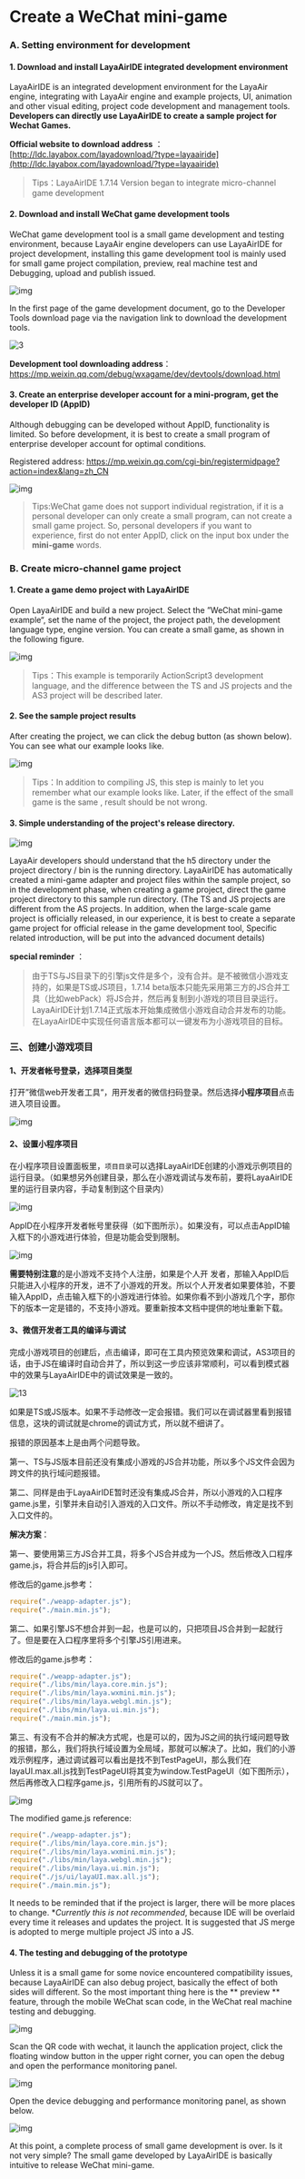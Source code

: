 # Create a WeChat mini-game

### A. Setting environment for development

#### 1. Download and install LayaAirIDE integrated development environment

LayaAirIDE is an integrated development environment for the LayaAir engine, integrating with LayaAir engine and example projects, UI, animation and other visual editing, project code development and management tools. **Developers can directly use LayaAirIDE to create a sample project for Wechat Games.**

**Official website to download address** ：[http://ldc.layabox.com/layadownload/?type=layaairide](http://ldc.layabox.com/layadownload/?type=layaairide)

> Tips：LayaAirIDE 1.7.14 Version began to integrate micro-channel game development

#### 2. Download and install WeChat game development tools

WeChat game development tool is a small game development and testing environment, because LayaAir engine developers can use LayaAirIDE for project development, installing this game development tool is mainly used for small game project compilation, preview, real machine test and Debugging, upload and publish issued.

![img](img/1.png)

In the first page of the game development document, go to the Developer Tools download page via the navigation link to download the development tools.

![3](img/3.jpg) 

**Development tool downloading address**：
https://mp.weixin.qq.com/debug/wxagame/dev/devtools/download.html

#### 3. Create an enterprise developer account for a mini-program, get the developer ID (AppID)

Although debugging can be developed without AppID, functionality is limited. So before development, it is best to create a small program of enterprise developer account for  optimal conditions.

Registered address: https://mp.weixin.qq.com/cgi-bin/registermidpage?action=index&lang=zh_CN

![img](img/2.png) 

> Tips:WeChat game does not support individual registration, if it is a personal developer can only create a small program, can not create a small game project. So, personal developers if you want to experience, first do not enter AppID, click on the input box under the **mini-game** words.

### 

### B. Create micro-channel game project

#### 1. Create a game demo project with LayaAirIDE

Open LayaAirIDE and build a new project. Select the ”WeChat mini-game example“, set the name of the project, the project path, the development language type, engine version. You can create a small game, as shown in the following figure.

![img](img/4.jpg)

> Tips：This example is temporarily ActionScript3 development language, and the difference between the TS and JS projects and the AS3 project will be described later.

#### 2. See the sample project results

After creating the project, we can click the debug button (as shown below). You can see what our example looks like.

![img](img/5.jpg)

> Tips：In addition to compiling JS, this step is mainly to let you remember what our example looks like. Later, if the effect of the small game is the same , result should be not wrong.

#### 3. Simple understanding of the project's release directory.

![img](img/6.png)

LayaAir developers should understand that the h5 directory under the project directory / bin is the running directory. LayaAirIDE has automatically created a mini-game adapter and project files within the sample project, so in the development phase, when creating a game project, direct the game project directory to this sample run directory. (The TS and JS projects are different from the AS projects. In addition, when the large-scale game project is officially released, in our experience, it is best to create a separate game project for official release in the game development tool, Specific related introduction, will be put into the advanced document details)

**special reminder** ：

> 由于TS与JS目录下的引擎js文件是多个，没有合并。是不被微信小游戏支持的，如果是TS或JS项目，1.7.14 beta版本只能先采用第三方的JS合并工具（比如webPack）将JS合并，然后再复制到小游戏的项目目录运行。LayaAirIDE计划1.7.14正式版本开始集成微信小游戏自动合并发布的功能。在LayaAirIDE中实现任何语言版本都可以一键发布为小游戏项目的目标。

### 三、创建小游戏项目

#### 1、开发者帐号登录，选择项目类型

打开”微信web开发者工具“，用开发者的微信扫码登录。然后选择**小程序项目**点击进入项目设置。

![img](img/7.jpg)

#### 2、设置小程序项目

在小程序项目设置面板里，`项目目录`可以选择LayaAirIDE创建的小游戏示例项目的运行目录。（如果想另外创建目录，那么在小游戏调试与发布前，要将LayaAirIDE里的运行目录内容，手动复制到这个目录内）

![img](img/8.jpg)

AppID在小程序开发者帐号里获得（如下图所示）。如果没有，可以点击AppID输入框下的小游戏进行体验，但是功能会受到限制。

![img](img/9.jpg) 



**需要特别注意**的是小游戏不支持个人注册，如果是个人开 发者，那输入AppID后只能进入小程序的开发，进不了小游戏的开发。所以个人开发者如果要体验，不要输入AppID，点击输入框下的小游戏进行体验。如果你看不到小游戏几个字，那你下的版本一定是错的，不支持小游戏。要重新按本文档中提供的地址重新下载。



#### 3、微信开发者工具的编译与调试

完成小游戏项目的创建后，点击编译，即可在工具内预览效果和调试，AS3项目的话，由于JS在编译时自动合并了，所以到这一步应该非常顺利，可以看到模式器中的效果与LayaAirIDE中的调试效果是一致的。

![13](img/13.png) 

如果是TS或JS版本。如果不手动修改一定会报错。我们可以在调试器里看到报错信息，这块的调试就是chrome的调试方式，所以就不细讲了。

报错的原因基本上是由两个问题导致。

第一、TS与JS版本目前还没有集成小游戏的JS合并功能，所以多个JS文件会因为跨文件的执行域问题报错。

第二、同样是由于LayaAirIDE暂时还没有集成JS合并，所以小游戏的入口程序game.js里，引擎并未自动引入游戏的入口文件。所以不手动修改，肯定是找不到入口文件的。

**解决方案**：

第一、要使用第三方JS合并工具，将多个JS合并成为一个JS。然后修改入口程序game.js，将合并后的js引入即可。

修改后的game.js参考：

```javascript
require("./weapp-adapter.js");
require("./main.min.js");
```

第二、如果引擎JS不想合并到一起，也是可以的，只把项目JS合并到一起就行了。但是要在入口程序里将多个引擎JS引用进来。

修改后的game.js参考：

```javascript
require("./weapp-adapter.js");
require("./libs/min/laya.core.min.js");
require("./libs/min/laya.wxmini.min.js");
require("./libs/min/laya.webgl.min.js");
require("./libs/min/laya.ui.min.js");
require("./main.min.js");
```

第三、有没有不合并的解决方式呢，也是可以的，因为JS之间的执行域问题导致的报错，那么，我们将执行域设置为全局域，那就可以解决了。比如，我们的小游戏示例程序，通过调试器可以看出是找不到TestPageUI，那么我们在layaUI.max.all.js找到TestPageUI将其变为window.TestPageUI（如下图所示），然后再修改入口程序game.js，引用所有的JS就可以了。

![img](img/12.png) 

The modified game.js reference:

```javascript
require("./weapp-adapter.js");
require("./libs/min/laya.core.min.js");
require("./libs/min/laya.wxmini.min.js");
require("./libs/min/laya.webgl.min.js");
require("./libs/min/laya.ui.min.js");
require("./js/ui/layaUI.max.all.js");
require("./main.min.js");
```

It needs to be reminded that if the project is larger, there will be more places to change. **Currently this is not recommended*, because IDE will be overlaid every time it releases and updates the project. It is suggested that JS merge is adopted to merge multiple project JS into a JS.

#### 4. The testing and debugging of the prototype

Unless it is a small game for some novice encountered compatibility issues, because LayaAirIDE can also debug project, basically the effect of both sides will different. So the most important thing here is the ** preview ** feature, through the mobile WeChat scan code, in the WeChat real machine testing and debugging.

![img](img/14.png) 

Scan the QR code with wechat, it launch the application project, click the floating window button in the upper right corner, you can open the debug and open the performance monitoring panel.

![img](img/10.png)

Open the device debugging and performance monitoring panel, as shown below.

![img](img/11.png) 



At this point, a complete process of small game development is over. Is it not very simple? The small game developed by LayaAirIDE is basically intuitive to release WeChat mini-game.
